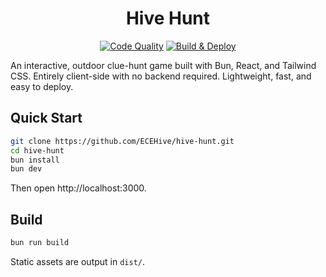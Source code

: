 <div align="center">

# Hive Hunt

[![Code Quality](https://github.com/ECEHive/hive-hunt/actions/workflows/code-quality.yml/badge.svg)](https://github.com/ECEHive/hive-hunt/actions/workflows/code-quality.yml)
[![Build & Deploy](https://github.com/ECEHive/hive-hunt/actions/workflows/build-and-deploy.yaml/badge.svg)](https://github.com/ECEHive/hive-hunt/actions/workflows/build-and-deploy.yaml)

</div>

An interactive, outdoor clue-hunt game built with Bun, React, and Tailwind CSS. Entirely client-side with no backend required. Lightweight, fast, and easy to deploy.

## Quick Start

```bash
git clone https://github.com/ECEHive/hive-hunt.git
cd hive-hunt
bun install
bun dev
```

Then open http://localhost:3000.

## Build

```bash
bun run build
```

Static assets are output in `dist/`.
